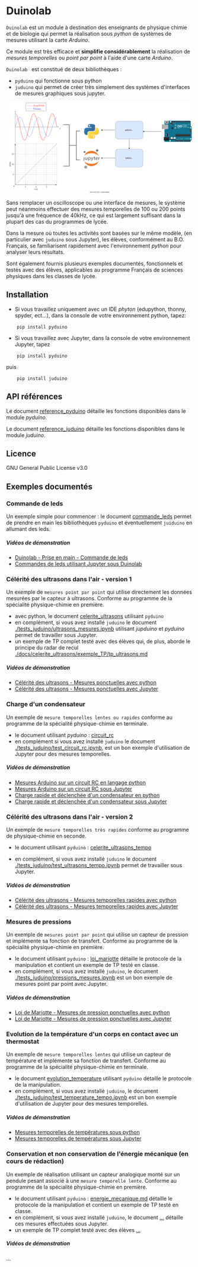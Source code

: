 # Duinolab

`Duinolab` est un module à destination des enseignants de physique chimie et de biologie qui permet la réalisation sous _python_ de systèmes de mesures utilisant la carte _Arduino_.

Ce module est très efficace et **simplifie considérablement** la réalisation de _mesures temporelles_ ou _point par point_ à l'aide d'une carte _Arduino_.

`Duinolab ` est constitué de deux bibliothèques :
- `pyduino` qui fonctionne sous python
- `juduino` qui permet de créer très simplement des systèmes d'interfaces de mesures graphiques sous jupyter.

![](data/image_2.svg)

Sans remplacer un oscilloscope ou une interface de mesures, le système peut néanmoins effectuer des mesures temporelles de 100 ou 200 points jusqu'à une fréquence de 40kHz, ce qui est largement suffisant dans la plupart des cas du programmes de lycée.

Dans la mesure où toutes les activités sont basées sur le même modèle, (en particulier avec `juduino` sous Jupyter), les élèves, conformément au B.O. Français, se familiarisent rapidement avec l'environnement _python_ pour analyser leurs résultats.

Sont également fournis plusieurs exemples documentés, fonctionnels et testés avec des élèves, applicables au programme Français de sciences physiques dans les classes de lycée.

## Installation

- Si vous travaillez uniquement avec un IDE _phyton_ (edupython, thonny, spyder, ect...), dans la console de votre environnement python, tapez:
```
    pip install pyduino
```
- Si vous travaillez avec Jupyter, dans la console de votre environnement Jupyter, tapez
```
    pip install pyduino
```
puis 
```
    pip install juduino
```    

## API références

Le document [reference_pyduino](./docs/reference_pyduino.md) détaille les fonctions disponibles dans le module _pyduino_.

Le document [reference_juduino](./docs/reference_juduino.md) détaille les fonctions disponibles dans le module _juduino_.

## Licence

GNU General Public License v3.0 

## Exemples documentés 

### Commande de leds 

Un exemple simple pour commencer : le document [commande_leds](./docs/commande_leds/commande_leds.md) permet de prendre en main les bibliothèques `pyduino` et éventuellement `juiduino` en allumant des leds.

##### Vidéos de démonstration 
- [Duinolab - Prise en main - Commande de leds](https://youtu.be/ylRu36BADV0?si=N6qFN60a0jkB5NF6)
- [Commandes de leds utilisant Jupyter sous Duinolab](https://youtu.be/RBvjX6vS28Q)

### Célérité des ultrasons dans l'air - version 1

Un exemple de `mesures point par point` qui utilise directement les données mesurées par le capteur à ultrasons. Conforme au programme de la spécialité physique-chimie en première.

- avec python, le document [celerite_ultrasons](./docs/celerite_ultrasons/celerite_ultrasons.md) utilisant `pyduino`
- en complément, si vous avez installé `juduino` le document [./tests_juduino/ultrasons_mesures.ipynb](./tests_juduino/ultrasons_mesures.ipynb) utilisant _jupduino_ et _pyduino_ permet de travailler sous Jupyter.
- un exemple de TP complet testé avec des élèves qui, de plus, aborde le principe du radar de recul  [./docs/celerite_ultrasons/exemple_TP/tp_ultrasons.md](./docs/celerite_ultrasons/exemple_TP/tp_ultrasons.md)

##### Vidéos de démonstration 

- [Célérité des ultrasons - Mesures ponctuelles avec python](https://youtu.be/_KrFAKGbEFg)
- [Célérité des ultrasons - Mesures ponctuelles avec Jupyter](https://youtu.be/HTpirr2IGkM)

### Charge d'un condensateur 
Un exemple de `mesure temporelles lentes ou rapides` conforme au programme de la spécialité physique-chimie en terminale.
- le document utilisant _pyduino_ : [circuit_rc](./docs/circuit_rc/circuit_RC.md)
- en complément si vous avez installé `juduino` le document [./tests_juduino/test_circuit_rc.ipynb](./tests_juduino/test_circuit_rc.ipynb), est un bon exemple d'utilisation de Jupyter pour des mesures temporelles.

##### Vidéos de démonstration 

- [Mesures Arduino sur un circuit RC en langage python](https://youtu.be/vvdRD067q5k)
- [Mesures Arduino sur un circuit RC sous Jupyter](https://youtu.be/fMzpocO1Jao)
- [Charge rapide et déclenchée d'un condensateur en python](https://youtu.be/K7szEpL1Emk)
- [Charge rapide et déclenchée d'un condensateur sous Jupyter](https://youtu.be/I5FYPdSJ3KM)

### Célérité des ultrasons dans l'air - version 2
Un exemple de `mesure temporelles très rapides` conforme au programme de physique-chimie en seconde.

- le document utilisant `pyduino` : [celerite_ultrasons_tempo](./docs/ultrasons_tempo/celerite_ultrasons_tempo.md)

- en complément, si vous avez installé `juduino` le document [./tests_juduino/test_ultrasons_tempo.ipynb](./tests_juduino/test_ultrasons_tempo.ipynb) permet de travailler sous Jupyter.

##### Vidéos de démonstration 

- [Célérité des ultrasons - Mesures temporelles rapides avec python](https://youtu.be/qNqNN1UG0RQ)
- [Célérité des ultrasons - Mesures temporelles rapides avec Jupyter](https://youtu.be/SojFFGGwAUs)

### Mesures de pressions
Un exemple de `mesures point par point` qui utilise un capteur de pression et implémente sa fonction de transfert. Conforme au programme de la spécialité physique-chimie en première.

- le document utilisant `pyduino` : [loi_mariotte](./docs/loi_mariotte/loi_mariotte.md) détaille le protocole de la manipulation et contient un exemple de TP testé en classe.
- en complément, si vous avez installé `juduino`, le document [./tests_juduino/pressions_mesures.ipynb](./tests_juduino/pressions_mesures.ipynb) est un bon exemple de mesures point par point avec Jupyter.

##### Vidéos de démonstration 

- [Loi de Mariotte - Mesures de pression ponctuelles avec python](https://youtu.be/4NCDmyRRE9s)
- [Loi de Mariotte - Mesures de pression ponctuelles avec Jupyter](https://youtu.be/Q5pl0u9qzE4)

### Evolution de la température d'un corps en contact avec un thermostat
Un exemple de `mesure temporelles lentes` qui utilise un capteur de température et implémente sa fonction de transfert. Conforme au programme de la spécialité physique-chimie en terminale.
- le document [evolution_temperature](./docs/evolution_temperature/evolution_temperature.md)  utilisant `pyduino` détaille le protocole de la manipulation.
- en complément, si vous avez installé `juduino`, le document [./tests_juduino/test_temperature_tempo.ipynb](./tests_juduino/test_temperature_tempo.ipynb) est un bon exemple d'utilisation de Jupyter pour des mesures temporelles.

##### Vidéos de démonstration 

- [Mesures temporelles de températures sous python](https://youtu.be/jKU0WSlJMjs)
- [Mesures temporelles de températures sous Jupyter](https://youtu.be/XpT9Kb6uw1Q)

### Conservation et non conservation de l'énergie mécanique (en cours de rédaction)

Un exemple de réalisation utilisant un capteur analogique monté sur un pendule pesant associé à une `mesure temporelle lente`. Conforme au programme de la spécialité physique-chimie en première.

- le document utilisant `pyduino` : [energie_mecanique.md](./docs/energie_mecanique/energie_mecanique.md) détaille le protocole de la manipulation et contient un exemple de TP testé en classe.
- en complément, si vous avez installé `juduino`, le document [...](...) détaille ces mesures effectuées sous Jupyter.
- un exemple de TP complet testé avec des élèves [...](...)


##### Vidéos de démonstration 

...
